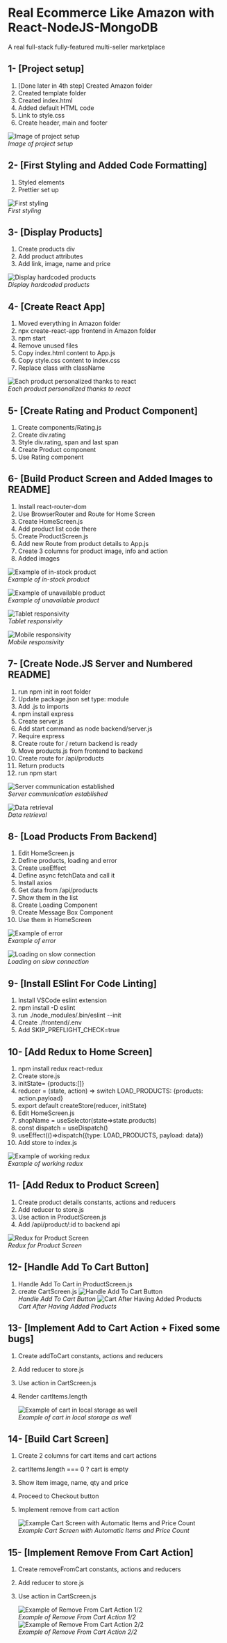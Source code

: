 # Real Ecommerce Like Amazon with React-NodeJS-MongoDB

A real full-stack fully-featured multi-seller marketplace

## 1- [Project setup]

1. [Done later in 4th step] Created Amazon folder
2. Created template folder
3. Created index.html
4. Added default HTML code
5. Link to style.css
6. Create header, main and footer

![Image of project setup](/doc/photos/1.PNG)<br/>
_Image of project setup_

## 2- [First Styling and Added Code Formatting]

1. Styled elements
2. Prettier set up

![First styling](/doc/photos/2.PNG)<br/>
_First styling_

## 3- [Display Products]

1. Create products div
2. Add product attributes
3. Add link, image, name and price

![Display hardcoded products](/doc/photos/3.PNG)<br/>
_Display hardcoded products_

## 4- [Create React App]

1. Moved everything in Amazon folder
2. npx create-react-app frontend in Amazon folder
3. npm start
4. Remove unused files
5. Copy index.html content to App.js
6. Copy style.css content to index.css
7. Replace class with className

![Each product personalized thanks to react](/doc/photos/4.PNG)<br/>
_Each product personalized thanks to react_

## 5- [Create Rating and Product Component]

1. Create components/Rating.js
2. Create div.rating
3. Style div.rating, span and last span
4. Create Product component
5. Use Rating component

## 6- [Build Product Screen and Added Images to README]

1. Install react-router-dom
2. Use BrowserRouter and Route for Home Screen
3. Create HomeScreen.js
4. Add product list code there
5. Create ProductScreen.js
6. Add new Route from product details to App.js
7. Create 3 columns for product image, info and action
8. Added images

![Example of in-stock product](/doc/photos/6-1.PNG)<br/>
_Example of in-stock product_

![Example of unavailable product](/doc/photos/6-2.PNG)<br/>
_Example of unavailable product_

![Tablet responsivity](/doc/photos/6-3.PNG)<br/>
_Tablet responsivity_

![Mobile responsivity](/doc/photos/6-4.PNG)<br/>
_Mobile responsivity_

## 7- [Create Node.JS Server and Numbered README]

1. run npm init in root folder
2. Update package.json set type: module
3. Add .js to imports
4. npm install express
5. Create server.js
6. Add start command as node backend/server.js
7. Require express
8. Create route for / return backend is ready
9. Move products.js from frontend to backend
10. Create route for /api/products
11. Return products
12. run npm start

![Server communication established](/doc/photos/7-1.PNG)<br/>
_Server communication established_

![Data retrieval](/doc/photos/7-2.PNG)<br/>
_Data retrieval_

## 8- [Load Products From Backend]

1. Edit HomeScreen.js
2. Define products, loading and error
3. Create useEffect
4. Define async fetchData and call it
5. Install axios
6. Get data from /api/products
7. Show them in the list
8. Create Loading Component
9. Create Message Box Component
10. Use them in HomeScreen

![Example of error](/doc/photos/8-1.PNG)<br/>
_Example of error_

![Loading on slow connection](/doc/photos/8-2.PNG)<br/>
_Loading on slow connection_

## 9- [Install ESlint For Code Linting]

1. Install VSCode eslint extension
2. npm install -D eslint
3. run ./node_modules/.bin/eslint --init
4. Create ./frontend/.env
5. Add SKIP_PREFLIGHT_CHECK=true

## 10- [Add Redux to Home Screen]

1. npm install redux react-redux
2. Create store.js
3. initState= {products:[]}
4. reducer = (state, action) => switch LOAD_PRODUCTS: {products: action.payload}
5. export default createStore(reducer, initState)
6. Edit HomeScreen.js
7. shopName = useSelector(state=>state.products)
8. const dispatch = useDispatch()
9. useEffect(()=>dispatch({type: LOAD_PRODUCTS, payload: data})
10. Add store to index.js

![Example of working redux](/doc/photos/10.PNG)<br/>
_Example of working redux_

## 11- [Add Redux to Product Screen]

1. Create product details constants, actions and reducers
2. Add reducer to store.js
3. Use action in ProductScreen.js
4. Add /api/product/:id to backend api

![Redux for Product Screen](/doc/photos/11.PNG)<br/>
_Redux for Product Screen_

## 12- [Handle Add To Cart Button]

1. Handle Add To Cart in ProductScreen.js
2. create CartScreen.js
   ![Handle Add To Cart Button](/doc/photos/12_1.PNG)<br/>
   _Handle Add To Cart Button_
   ![Cart After Having Added Products](/doc/photos/12_2.PNG)<br/>
   _Cart After Having Added Products_

## 13- [Implement Add to Cart Action + Fixed some bugs]

1. Create addToCart constants, actions and reducers
2. Add reducer to store.js
3. Use action in CartScreen.js
4. Render cartItems.length

   ![Example of cart in local storage as well](/doc/photos/13.PNG)<br/>
   _Example of cart in local storage as well_

## 14- [Build Cart Screen]

1. Create 2 columns for cart items and cart actions
2. cartItems.length === 0 ? cart is empty
3. Show item image, name, qty and price
4. Proceed to Checkout button
5. Implement remove from cart action

   ![Example Cart Screen with Automatic Items and Price Count](/doc/photos/14.PNG)<br/>
   _Example Cart Screen with Automatic Items and Price Count_

## 15- [Implement Remove From Cart Action]

1. Create removeFromCart constants, actions and reducers
2. Add reducer to store.js
3. Use action in CartScreen.js

   ![Example of Remove From Cart Action 1/2](/doc/photos/15_1.PNG)<br/>
   _Example of Remove From Cart Action 1/2_
   ![Example of Remove From Cart Action 2/2](/doc/photos/15_2.PNG)<br/>
   _Example of Remove From Cart Action 2/2_
